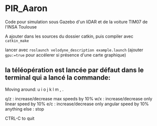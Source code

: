 # PIR_Aaron
Code pour simulation sous Gazebo d'un liDAR et de la voiture TIM07 de l'INSA Toulouse

A ajouter dans les sources du dossier catkin, puis compiler avec ```catkin_make```

lancer avec ```roslaunch velodyne_description example.launch``` (ajouter ```gpu:=true``` pour accélerer si présence d'une carte graphique)

la téléopération est lancée par défaut dans le terminal qui a lancé la commande: 
---------------------------
Moving around:
   u    i    o
   j    k    l
   m    ,    .

q/z : increase/decrease max speeds by 10%
w/x : increase/decrease only linear speed by 10%
e/c : increase/decrease only angular speed by 10%
anything else : stop

CTRL-C to quit
